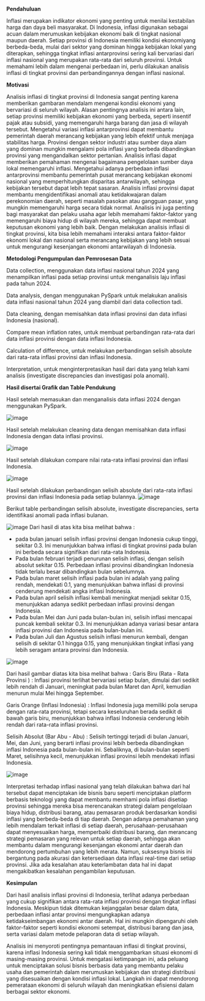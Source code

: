 **Pendahuluan**

  Inflasi merupakan indikator ekonomi yang penting untuk menilai kestabilan harga dan daya beli masyarakat. Di Indonesia, inflasi digunakan sebagai acuan dalam merumuskan kebijakan ekonomi baik di tingkat nasional maupun daerah. Setiap provinsi di Indonesia memiliki kondisi ekonomiyang berbeda-beda, mulai dari sektor yang dominan hingga kebijakan lokal yang diterapkan, sehingga tingkat inflasi antarprovinsi sering kali bervariasi dari inflasi nasional yang merupakan rata-rata dari seluruh provinsi. Untuk memahami lebih dalam mengenai perbedaan ini, perlu dilakukan analisis inflasi di tingkat provinsi dan perbandingannya dengan inflasi nasional.


**Motivasi**

  Analisis inflasi di tingkat provinsi di Indonesia sangat penting karena memberikan gambaran mendalam mengenai kondisi ekonomi yang bervariasi di seluruh wilayah. Alasan pentingnya analisis ini antara lain, setiap provinsi memiliki kebijakan ekonomi yang berbeda, seperti insentif pajak atau subsidi, yang memengaruhi harga barang dan jasa di wilayah tersebut. Mengetahui variasi inflasi antarprovinsi dapat membantu pemerintah daerah merancang kebijakan yang lebih efektif untuk menjaga stabilitas harga.
Provinsi dengan sektor industri atau sumber daya alam yang dominan mungkin mengalami pola inflasi yang berbeda dibandingkan provinsi yang mengandalkan sektor pertanian. Analisis inflasi dapat memberikan pemahaman mengenai bagaimana pengelolaan sumber daya lokal memengaruhi inflasi.
  Mengetahui adanya perbedaan inflasi antarprovinsi membantu pemerintah pusat merancang kebijakan ekonomi nasional yang memperhitungkan disparitas antarwilayah, sehingga kebijakan tersebut dapat lebih tepat sasaran.
Analisis inflasi provinsi dapat membantu mengidentifikasi anomali atau ketidakwajaran dalam perekonomian daerah, seperti masalah pasokan atau gangguan pasar, yang mungkin memengaruhi harga secara tidak normal.
Analisis ini juga penting bagi masyarakat dan pelaku usaha agar lebih memahami faktor-faktor yang memengaruhi biaya hidup di wilayah mereka, sehingga dapat membuat keputusan ekonomi yang lebih baik.
Dengan melakukan analisis inflasi di tingkat provinsi, kita bisa lebih memahami interaksi antara faktor-faktor ekonomi lokal dan nasional serta merancang kebijakan yang lebih sesuai untuk mengurangi kesenjangan ekonomi antarwilayah di Indonesia.


**Metodologi Pengumpulan dan Pemrosesan Data**

  Data collection, menggunakan data inflasi nasional tahun 2024 yang menampilkan inflasi pada setiap provinsi untuk menganalisis laju inflasi pada tahun 2024.

  Data analysis, dengan menggunakan PySpark untuk melakukan analisis data inflasi nasional tahun 2024 yang diambil dari data collection tadi.

  Data cleaning, dengan memisahkan data inflasi provinsi dan data inflasi Indonesia (nasional).

  Compare mean inflation rates, untuk membuat perbandingan rata-rata dari data inflasi provinsi dengan data inflasi Indonesia.

  Calculation of difference, untuk melakukan perbandingan selisih absolute dari rata-rata inflasi provinsi dan inflasi Indonesia.

  Interpretation, untuk menginterpretasikan hasil dari data yang telah kami analisis (investigate discrepancies dan investigasi pola anomali).


**Hasil disertai Grafik dan Table Pendukung**

  Hasil setelah memasukan dan menganalisis data inflasi 2024 dengan menggunakan PySpark.

![image](https://github.com/user-attachments/assets/e19a80bd-ad1c-48a8-88f4-3301b6c5d2c0)

  Hasil setelah melakukan cleaning data dengan memisahkan data inflasi Indonesia dengan data inflasi provinsi.

![image](https://github.com/user-attachments/assets/2548107f-f19a-45f5-9fe9-9046ca25ec21)

  Hasil setelah dilakukan compare nilai rata-rata inflasi provinsi dan inflasi Indonesia.

![image](https://github.com/user-attachments/assets/10816583-aa6e-4c44-aa42-19cdac79cdf8)

  Hasil setelah dilakukan perbandingan selisih absolute dari rata-rata inflasi provinsi dan inflasi Indonesia pada setiap bulannya.
![image](https://github.com/user-attachments/assets/de94d361-1dc9-4bb7-b696-4294253446b8)

Berikut table perbandingan selisih absolute, investigate discrepancies, serta identifikasi anomali pada inflasi bulanan.

![image](https://github.com/user-attachments/assets/e79a360c-8baf-4258-903c-9d78dbedef2f)
Dari hasil di atas kita bisa melihat bahwa : 
- pada bulan januari selisih inflasi provinsi dengan Indonesia cukup tinggi, sekitar 0.3. Ini menunjukkan bahwa inflasi di tingkat provinsi pada bulan ini berbeda secara signifikan dari rata-rata Indonesia.
- Pada bulan februari terjadi penurunan selisih inflasi, dengan selisih absolut sekitar 0.15. Perbedaan inflasi provinsi dibandingkan Indonesia tidak terlalu besar dibandingkan bulan sebelumnya.
- Pada bulan maret selisih inflasi pada bulan ini adalah yang paling rendah, mendekati 0.1, yang menunjukkan bahwa inflasi di provinsi cenderung mendekati angka inflasi Indonesia.
- Pada bulan april selisih inflasi kembali meningkat menjadi sekitar 0.15, menunjukkan adanya sedikit perbedaan inflasi provinsi dengan Indonesia.
- Pada bulan Mei dan Juni pada bulan-bulan ini, selisih inflasi mencapai puncak kembali sekitar 0.3. Ini menunjukkan adanya variasi besar antara inflasi provinsi dan Indonesia pada bulan-bulan ini.
- Pada bulan Juli dan Agustus selisih inflasi menurun kembali, dengan selisih di sekitar 0.1 hingga 0.15, yang menunjukkan tingkat inflasi yang lebih seragam antara provinsi dan Indonesia.


![image](https://github.com/user-attachments/assets/2d7aea45-d255-4659-afae-2f06f4966de2)

Dari hasil gambar diatas kita bisa melihat bahwa : 
Garis Biru (Rata - Rata Provinsi ) : Inflasi provinsi terlihat bervariasi setiap bulan, dimulai dari sedikit lebih rendah di Januari, meningkat pada bulan Maret dan April, kemudian menurun mulai Mei hingga September.

Garis Orange (Inflasi Indonesia) :  Inflasi Indonesia juga memiliki pola serupa dengan rata-rata provinsi, tetapi secara keseluruhan berada sedikit di bawah garis biru, menunjukkan bahwa inflasi Indonesia cenderung lebih rendah dari rata-rata inflasi provinsi.

Selisih Absolut (Bar Abu - Abu) : Selisih tertinggi terjadi di bulan Januari, Mei, dan Juni, yang berarti inflasi provinsi lebih berbeda dibandingkan inflasi Indonesia pada bulan-bulan ini. Sebaliknya, di bulan-bulan seperti Maret, selisihnya kecil, menunjukkan inflasi provinsi lebih mendekati inflasi Indonesia.

![image](https://github.com/user-attachments/assets/49c92efc-8166-46b1-8d05-586798f1132e)

  Interpretasi terhadap inflasi nasional yang telah dilakukan bahwa dari hal tersebut dapat menciptakan ide bisnis baru seperti menciptakan platform berbasis teknologi yang dapat membantu memhami pola inflasi disetiap provinsi sehingga mereka bisa merencanakan strategi dalam pengelolaan biaya hidup, distribusi barang, atau pemasaran produk berdasarkan kondisi inflasi yang berbeda-beda di tiap daerah. Dengan adanya pemahaman yang lebih mendalam terkait inflasi di setiap daerah, perusahaan-perusahaan dapat menyesuaikan harga, memperbaiki distribusi barang, dan merancang strategi pemasaran yang relevan untuk setiap daerah, sehingga akan membantu dalam mengurangi kesenjangan ekonomi antar daerah dan mendorong pertumbuhan yang lebih merata. Namun, suksesnya bisnis ini bergantung pada akurasi dan ketersediaan data inflasi real-time dari setiap provinsi. Jika ada kesalahan atau keterlambatan data hal ini dapat mengakibatkan kesalahan pengambilan keputusan.


**Kesimpulan**

  Dari hasil analisis inflasi provinsi di Indonesia, terlihat adanya perbedaan yang cukup signifikan antara rata-rata inflasi provinsi dengan tingkat inflasi Indonesia. Meskipun tidak ditemukan kejanggalan besar dalam data, perbedaan inflasi antar provinsi mengungkapkan adanya ketidakseimbangan ekonomi antar daerah. Hal ini mungkin dipengaruhi oleh faktor-faktor seperti kondisi ekonomi setempat, distribusi barang dan jasa, serta variasi dalam metode pelaporan data di setiap wilayah.

  Analisis ini menyoroti pentingnya pemantauan inflasi di tingkat provinsi, karena inflasi Indonesia sering kali tidak menggambarkan situasi ekonomi di masing-masing provinsi. Untuk mengatasi ketimpangan ini, ada peluang untuk menciptakan solusi bisnis berbasis data yang membantu pelaku usaha dan pemerintah dalam merumuskan kebijakan dan strategi distribusi yang disesuaikan dengan kondisi inflasi lokal. Langkah ini dapat mendorong pemerataan ekonomi di seluruh wilayah dan meningkatkan efisiensi dalam berbagai sektor ekonomi.
